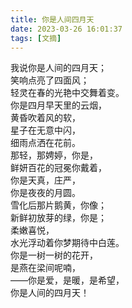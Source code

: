 ```yaml
---
title: 你是人间四月天
date: 2023-03-26 16:01:37
tags: [文摘]
---
```

我说你是人间的四月天；  
笑响点亮了四面风；  
轻灵在春的光艳中交舞着变。  
你是四月早天里的云烟，  
黄昏吹着风的软，  
星子在无意中闪，  
细雨点洒在花前。  
那轻，那娉婷，你是，  
鲜妍百花的冠冕你戴着，  
你是天真，庄严，  
你是夜夜的月圆。  
雪化后那片鹅黄，你像；  
新鲜初放芽的绿，你是；  
柔嫩喜悦，  
水光浮动着你梦期待中白莲。  
你是一树一树的花开，  
是燕在梁间呢喃，  
——你是爱，是暖，是希望，  
你是人间的四月天！  